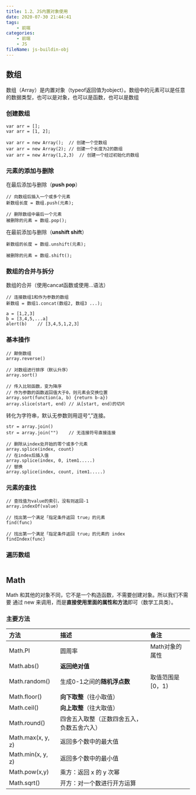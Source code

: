 ```yaml
---
title: 1.2、JS内置对象使用
date: 2020-07-30 21:44:41
tags:
	- 前端
categories:
	- 前端
	- JS
fileName: js-buildin-obj
---
```




## 数组

数组（Array）是内置对象（typeof返回值为object）。数组中的元素可以是任意的数据类型，也可以是对象，也可以是函数，也可以是数组

### 创建数组

```
var arr = [];
var arr = [1, 2];

var arr = new Array();	// 创建一个空数组
var arr = new Array(2);	// 创建一个长度为2的数组
var arr = new Array(1,2,3)	// 创建一个经过初始化的数组
```

### 元素的添加与删除

在最后添加与删除（**push  pop**）

```
// 向数组后插入一个或多个元素
新数组长度 = 数组.push(元素);

// 删除数组中最后一个元素
被删除的元素 = 数组.pop();
```

在最前添加与删除（**unshift  shift**）

```
新数组的长度 = 数组.unshift(元素);

被删除的元素 = 数组.shift();
```

### 数组的合并与拆分

数组的合并（使用cancat函数或使用...语法）

```
// 连接数组1和作为参数的数组
新数组 = 数组1.concat(数组2, 数组3 ...);
```

```
a = [1,2,3]
b = [3,4,5,...a]
alert(b)	// [3,4,5,1,2,3]
```





### 基本操作

```
// 颠倒数组
array.reverse()	

// 对数组进行排序（默认升序）
array.sort()

// 传入比较函数，变为降序
// 作为参数的函数返回值大于0，则元素会交换位置
array.sort(function(a, b) {return b-a})
array.slice(start, end)	// 从[start, end)的切片
```



转化为字符串，默认无参数则用逗号“,”连接。

```
str = array.join()
str = array.join("")	// 无连接符号直接连接
```



```
// 删除从index处开始的零个或多个元素
array.splice(index, count)
// 在index后插入值
array.splice(index, 0, item1.....)
// 替换
array.splice(index, count, item1.....)
```

### 元素的查找

```
// 查找值为value的索引，没有则返回-1
array.indexOf(value)

// 找出第一个满足「指定条件返回 true」的元素
find(func)

// 找出第一个满足「指定条件返回 true」的元素的 index
findIndex(func)
```

### 遍历数组

```

```





## Math

Math 和其他的对象不同，它不是一个构造函数，不需要创建对象。所以我们不需要 通过 new 来调用，而是**直接使用里面的属性和方法**即可（数学工具类）。

### 主要方法

| 方法              | 描述                                       | 备注              |
| :---------------- | :----------------------------------------- | :---------------- |
| Math.PI           | 圆周率                                     | Math对象的属性    |
| Math.abs()        | **返回绝对值**                             |                   |
| Math.random()     | 生成0-1之间的**随机浮点数**                | 取值范围是 [0，1) |
| Math.floor()      | **向下取整**（往小取值）                   |                   |
| Math.ceil()       | **向上取整**（往大取值）                   |                   |
| Math.round()      | 四舍五入取整（正数四舍五入，负数五舍六入） |                   |
| Math.max(x, y, z) | 返回多个数中的最大值                       |                   |
| Math.min(x, y, z) | 返回多个数中的最小值                       |                   |
| Math.pow(x,y)     | 乘方：返回 x 的 y 次幂                     |                   |
| Math.sqrt()       | 开方：对一个数进行开方运算                 |                   |





